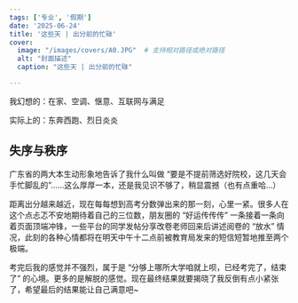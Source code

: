 ```yaml
---
tags: ['专业', '假期']
date: '2025-06-24'
title: '这些天 | 出分前的忙碌'
cover:
  image: "/images/covers/A0.JPG"  # 支持相对路径或绝对路径
  alt: "封面描述"
  caption: "这些天 | 出分前的忙碌"

---
```


我幻想的：在家、空调、惬意、互联网与满足

实际上的：东奔西跑、烈日炎炎

## 失序与秩序

广东省的两大本生动形象地告诉了我什么叫做 “要是不提前筛选好院校，这几天会手忙脚乱的”......这么厚厚一本，还是我见识不够了，稍显震撼（也有点重哈...）

距离出分越来越近，现在每每想到高考分数弹出来的那一刻，心里一紧。很多人在这个点忐忑不安地期待着自己的三位数，朋友圈的 “好运传传传” 一条接着一条向着页面顶端冲锋，一些平台的同学发帖分享改卷老师回来后讲述阅卷的 “放水” 情况，此刻的各种心情都将在明天中午十二点前被教育局发来的短信短暂地推至两个极端。

考完后我的感觉并不强烈，属于是 “分够上哪所大学咱就上呗，已经考完了，结束了” 的心境。更多的是解脱的感觉。现在最终结果就要揭晓了我反倒有点小紧张了，希望最后的结果能让自己满意吧~





